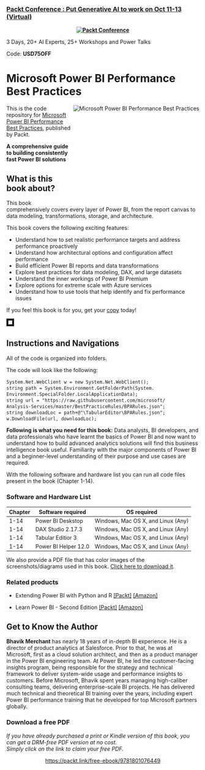 
### [Packt Conference : Put Generative AI to work on Oct 11-13 (Virtual)](https://packt.link/JGIEY)

<b><p align='center'>[![Packt Conference](https://hub.packtpub.com/wp-content/uploads/2023/08/put-generative-ai-to-work-packt.png)](https://packt.link/JGIEY)</p></b> 
3 Days, 20+ AI Experts, 25+ Workshops and Power Talks 

Code: <b>USD75OFF</b>




# Microsoft Power BI Performance Best Practices

<a href="https://www.packtpub.com/product/microsoft-power-bi-performance-best-practices/9781801076449?utm_source=github&utm_medium=repository&utm_campaign=9781801076449"><img src="https://static.packt-cdn.com/products/9781801076449/cover/smaller" alt="Microsoft Power BI Performance Best Practices" height="256px" align="right"></a>

This is the code repository for [Microsoft Power BI Performance Best Practices](https://www.packtpub.com/product/microsoft-power-bi-performance-best-practices/9781801076449?utm_source=github&utm_medium=repository&utm_campaign=9781801076449), published by Packt.

**A comprehensive guide to building consistently fast Power BI solutions**

## What is this book about?
This book comprehensively covers every layer of Power BI, from the report canvas to data modeling, transformations, storage, and architecture.

This book covers the following exciting features: 
* Understand how to set realistic performance targets and address performance proactively
* Understand how architectural options and configuration affect performance
* Build efficient Power BI reports and data transformations
* Explore best practices for data modeling, DAX, and large datasets
* Understand the inner workings of Power BI Premium
* Explore options for extreme scale with Azure services
* Understand how to use tools that help identify and fix performance issues

If you feel this book is for you, get your [copy](https://www.amazon.com/dp/B09NC5XJ6D) today!

<a href="https://www.packtpub.com/?utm_source=github&utm_medium=banner&utm_campaign=GitHubBanner"><img src="https://raw.githubusercontent.com/PacktPublishing/GitHub/master/GitHub.png" 
alt="https://www.packtpub.com/" border="5" /></a>


## Instructions and Navigations
All of the code is organized into folders.

The code will look like the following:
```
System.Net.WebClient w = new System.Net.WebClient();
string path = System.Environment.GetFolderPath(System.
Environment.SpecialFolder.LocalApplicationData);
string url = "https://raw.githubusercontent.com/microsoft/
Analysis-Services/master/BestPracticeRules/BPARules.json";
string downloadLoc = path+@"\TabularEditor\BPARules.json";
w.DownloadFile(url, downloadLoc);
```

**Following is what you need for this book:**
Data analysts, BI developers, and data professionals who have learnt the basics of Power BI and now want to understand how to build advanced analytics solutions will find this business intelligence book useful. 
Familiarity with the major components of Power BI and a beginner-level understanding of their purpose and use cases are required.

With the following software and hardware list you can run all code files present in the book (Chapter 1-14).

### Software and Hardware List


| Chapter  | Software required                    | OS required                        |
| -------- | ------------------------------------ | -----------------------------------|
| 1-14	   | Power BI Deskstop                    | Windows, Mac OS X, and Linux (Any) |
| 1-14	   | DAX Studio 2.17.3                    | Windows, Mac OS X, and Linux (Any) |
| 1-14	   | Tabular Editior 3                    | Windows, Mac OS X, and Linux (Any) |
| 1-14     | Power BI Helper 12.0                 | Windows, Mac OS X, and Linux (Any) |


We also provide a PDF file that has color images of the screenshots/diagrams used in this book. [Click here to download it](https://static.packt-cdn.com/downloads/9781801076449_ColorImages.pdf).


### Related products <Other books you may enjoy>
* Extending Power BI with Python and R [[Packt]](https://www.packtpub.com/product/extending-power-bi-with-python-and-r/9781801078207?utm_source=github&utm_medium=repository&utm_campaign=9781801078207) [[Amazon]](https://www.amazon.com/dp/B09CQ5G53Y)

* Learn Power BI - Second Edition [[Packt]](https://www.packtpub.com/product/learn-power-bi-second-edition/9781801811958?utm_source=github&utm_medium=repository&utm_campaign=9781801811958) [[Amazon]](https://www.amazon.com/dp/B09K4479P2)

## Get to Know the Author
**Bhavik Merchant**
has nearly 18 years of in-depth BI experience. He is a director of
product analytics at Salesforce. Prior to that, he was at Microsoft, first as a cloud solution
architect, and then as a product manager in the Power BI engineering team. At Power
BI, he led the customer-facing insights program, being responsible for the strategy and
technical framework to deliver system-wide usage and performance insights to customers.
Before Microsoft, Bhavik spent years managing high-caliber consulting teams, delivering
enterprise-scale BI projects. He has delivered much technical and theoretical BI training
over the years, including expert Power BI performance training that he developed for top
Microsoft partners globally.
### Download a free PDF

 <i>If you have already purchased a print or Kindle version of this book, you can get a DRM-free PDF version at no cost.<br>Simply click on the link to claim your free PDF.</i>
<p align="center"> <a href="https://packt.link/free-ebook/9781801076449">https://packt.link/free-ebook/9781801076449 </a> </p>